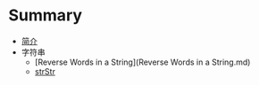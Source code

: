 # Summary

* [简介](README.md)
* 字符串
   * [Reverse Words in a String](Reverse Words in a String.md)
   * [strStr](Java/strStr.md)

